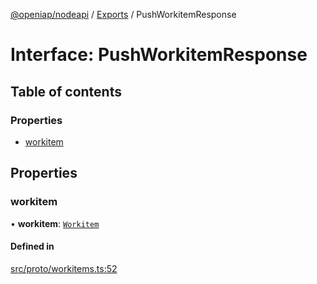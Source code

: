 [@openiap/nodeapi](../README.md) / [Exports](../modules.md) / PushWorkitemResponse

# Interface: PushWorkitemResponse

## Table of contents

### Properties

- [workitem](PushWorkitemResponse.md#workitem)

## Properties

### workitem

• **workitem**: [`Workitem`](../modules.md#workitem)

#### Defined in

[src/proto/workitems.ts:52](https://github.com/openiap/nodeapi/blob/a6b5438/src/proto/workitems.ts#L52)
